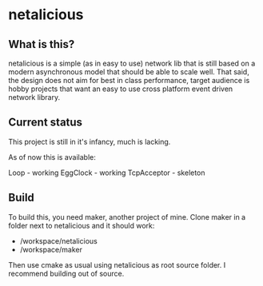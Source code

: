 netalicious
===========

What is this?
-------------
netalicious is a simple (as in easy to use) network lib that is still based on a modern asynchronous model that should be able to scale well. That said, the design does not aim for best in class performance, target audience is hobby projects that want an easy to use cross platform event driven network library.

Current status
--------------
This project is still in it's infancy, much is lacking.

As of now this is available:

Loop - working
EggClock - working
TcpAcceptor - skeleton

Build
-----
To build this, you need maker, another project of mine. Clone maker in a folder next to netalicious and it should work:

* /workspace/netalicious
* /workspace/maker

Then use cmake as usual using netalicious as root source folder. I recommend building out of source.
